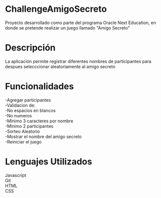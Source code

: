 # ChallengeAmigoSecreto
Proyecto desarrollado como parte del programa Oracle Next Education, en donde se pretende realizar un juego llamado "Amigo Secreto"

# Descripción
La aplicación permite registrar diferentes nombres de participantes para despues selecccionar aleatoriamente al amigo secreto

# Funcionalidades

-Agregar participantes  
-Validacion de:    
    -No espacios en blancos  
    -No numeros  
    -Mínimo 3 caracteres por nombre  
    -Mínimo 2 participantes  
    -Sorteo Aleatorio  
    -Mostrar el nombre del amigo secreto  
    -Reiniciar el juego  

# Lenguajes Utilizados
Javascript  
Git  
HTML  
CSS  

